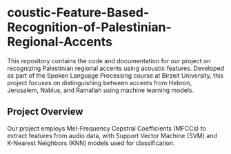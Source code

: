 # coustic-Feature-Based-Recognition-of-Palestinian-Regional-Accents

This repository contains the code and documentation for our project on recognizing Palestinian regional accents using acoustic features. Developed as part of the Spoken Language Processing course at Birzeit University, this project focuses on distinguishing between accents from Hebron, Jerusalem, Nablus, and Ramallah using machine learning models.

## Project Overview

Our project employs Mel-Frequency Cepstral Coefficients (MFCCs) to extract features from audio data, with Support Vector Machine (SVM) and K-Nearest Neighbors (KNN) models used for classification.

